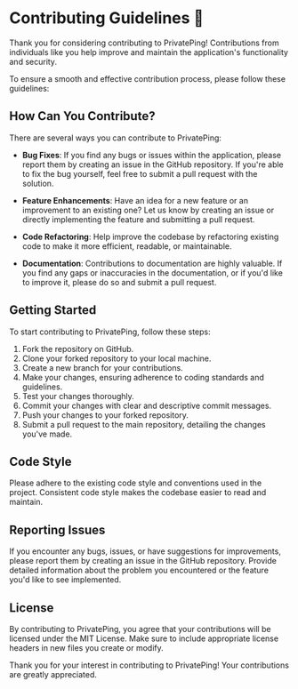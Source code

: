 # Contributing Guidelines 🤝

Thank you for considering contributing to PrivatePing! Contributions from individuals like you help improve and maintain the application's functionality and security.

To ensure a smooth and effective contribution process, please follow these guidelines:

## How Can You Contribute?

There are several ways you can contribute to PrivatePing:

- **Bug Fixes**: If you find any bugs or issues within the application, please report them by creating an issue in the GitHub repository. If you're able to fix the bug yourself, feel free to submit a pull request with the solution.
  
- **Feature Enhancements**: Have an idea for a new feature or an improvement to an existing one? Let us know by creating an issue or directly implementing the feature and submitting a pull request.

- **Code Refactoring**: Help improve the codebase by refactoring existing code to make it more efficient, readable, or maintainable.

- **Documentation**: Contributions to documentation are highly valuable. If you find any gaps or inaccuracies in the documentation, or if you'd like to improve it, please do so and submit a pull request.

## Getting Started

To start contributing to PrivatePing, follow these steps:

1. Fork the repository on GitHub.
2. Clone your forked repository to your local machine.
3. Create a new branch for your contributions.
4. Make your changes, ensuring adherence to coding standards and guidelines.
5. Test your changes thoroughly.
6. Commit your changes with clear and descriptive commit messages.
7. Push your changes to your forked repository.
8. Submit a pull request to the main repository, detailing the changes you've made.

## Code Style

Please adhere to the existing code style and conventions used in the project. Consistent code style makes the codebase easier to read and maintain.

## Reporting Issues

If you encounter any bugs, issues, or have suggestions for improvements, please report them by creating an issue in the GitHub repository. Provide detailed information about the problem you encountered or the feature you'd like to see implemented.

## License

By contributing to PrivatePing, you agree that your contributions will be licensed under the MIT License. Make sure to include appropriate license headers in new files you create or modify.

Thank you for your interest in contributing to PrivatePing! Your contributions are greatly appreciated.
